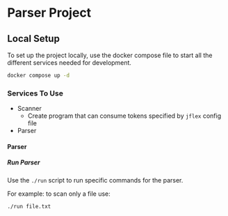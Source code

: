 # Parser Project

## Local Setup
To set up the project locally, use the docker compose file to start all the different services needed for development.

```bash
docker compose up -d
```

### Services To Use
- Scanner
  - Create program that can consume tokens specified by `jflex` config file
- Parser

#### Parser

##### Run Parser

Use the `./run` script to run specific commands for the parser.

For example: to scan only a file use:

```bash
./run file.txt
```
